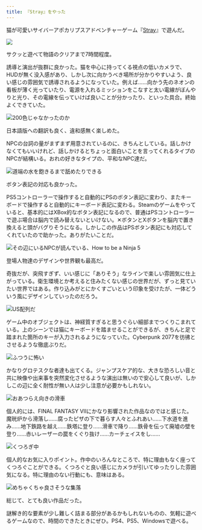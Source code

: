 ```yaml
---
title: 『Stray』をやった
---
```

猫が可愛いサイバーアポカリプスアドベンチャーゲーム『[Stray](https://store.steampowered.com/app/1332010/Stray/?l=japanese)』で遊んだ。

![](https://lh4.googleusercontent.com/NxsD77ExYMjh0lfGfC1cFPgJNn9MIIj1JJIaVZRtr6Npx4h80UT2L-DF48jV5LKYweY22QW3rPT1oq5VMCJVYBp8euAZ0Eqs-8CSSs0PuqtAnleMPaVeaNLWKTCJtQa98crrCnZaK4txJwH4Jj8lBakXmxrc0F0EysGrMIngM-UE1-Mbb2cRSYdcYg)

サクッと遊べて物語のクリアまで7時間程度。

誘導と演出が抜群に良かった。猫を中心に持ってくる視点の低いカメラで、HUDが無く没入感があり、しかし次に向かうべき場所が分かりやすいよう、良い感じの雰囲気で誘導されるようになっていた。例えば……向かう先のネオンの看板が薄く光っていたり、電源を入れるミッションをこなすと太い電線がぼんやりと光り、その電線を伝っていけば良いことが分かったり、といった具合。終始よくできていた。

![](https://lh3.googleusercontent.com/MCL1VHA6qRd7BFNlw-SCshgNe9F9zSH6oMc1LR0CTiTW0ePSRefqZHuUGFaeuptLmKfS25Xsg-aTPBMZL8zBfq-SAz8EzzrT0UN3FxIJgZKI5UFN0OqEIIglMfpSIB07Ln34lpqPLReQybH22Ya5APCOq1j1S4femr0QRGxbZL_bb8oYPCoyrwVMtw "200色じゃなかったのか")

日本語版への翻訳も良く、違和感無く楽しめた。

NPCの台詞の量がまずまず用意されているのに、きちんとしている。話しかけなくてもいいけれど、話しかけるとちょっと面白いことを言ってくれるタイプのNPCが結構いる。おれの好きなタイプの、平和なNPC達だ。

![](https://lh6.googleusercontent.com/em4Ng85PUJQ-DkYdVM5eMTesspD_vnJJ8vq7cIZfPuNeUYjgrzOdX73R-iJYLK-rb8hseBInAhqGlXuzzHqINEbUWwKwoF7Obkx40KSCoLKY3Fs6D1MKrgzusppxm1RWbe-xq4ywLEn6XJEOp5XfmIlhaKjDD84Idvr2tiBLxOOL06BNaAIcBkQboA "道端の水を飽きるまで舐めたりできる")

ボタン表記の対応も良かった。

PS5コントローラーで操作すると自動的にPSのボタン表記に変わり、またキーボードで操作すると自動的にキーボード表記に変わる。Steamのゲームをやっていると、基本的にはXBox的なボタン表記になるので、普通はPSコントローラーで遊ぶ場合は脳内で読み替えないといけない。✕ボタンとXボタンを脳内で置き換えると頭がバグりそうになる。しかしこの作品はPSボタン表記にも対応してくれていたので助かった。ありがたいことだ。

![](https://lh4.googleusercontent.com/M3C1gjloS2aa2Pm6ExhbCJNiAWhoZ7HJlcMij7S-YvdYq2wP4gH4gnO0N2LGHeGUrGS43vAREHHT-tDLnmcNJMGXiBuK3y-APTP7IvU8AQt48TJdaNu-4LpGiOleo3JKIGPECjLsB65qRqpMhP1wi4OZIP1UfY9kcjD4PmO8wK3rgFW9Ee4gpavoNg "その辺にいるNPCが読んでいる、How to be a Ninja 5")

登場人物達のデザインや世界観も最高だ。

奇抜だが、突飛すぎず、いい感じに「ありそう」なラインで楽しい雰囲気に仕上がっている。衛生環境とか考えると住みたくない感じの世界だが、ずっと見ていたい世界ではある。作り込みがとにかくすごいという印象を受けたが、一体どういう風にデザインしていったのだろう。

![](https://lh3.googleusercontent.com/o_cFUTfJ4RfJesCP7f9wO6imjBsaimQJROMK5bnb1j3-kAh2qFhdslg_mam8GfX5S6-YMlLLezpsLPHWBVRba_qVlnbH6HGIjmmBzL7qOiqhf76Vrat-zQ8XUOfNCRtbWUFkfgz0wcOqWNByL2pqntCAfYLuNKtQiBlahtZxlSyqRGeciN5k4st8YA "US配列だ")

ゲーム中のオブジェクトは、神経質すぎると思うぐらい細部までつくりこまれている。上のシーンでは猫にキーボードを踏ませることができるが、きちんと足で踏まれた箇所のキーが入力されるようになっていた。Cyberpunk 2077を彷彿とさせるような徹底ぶりだ。

![](https://lh4.googleusercontent.com/oHSXNn3kKI-BfYyZEMrnXv25g6b3FqwBjkUuhsFCJFe9WHECyTTiIda8ewkwl09EjstNgdsUfDRJCcbERi4StNPTr5VQzbsuDFuPAAvShwg1pkj5YAv-oPLkMwwGiqojHGoSR5NycJz5F71VVJxfOyHhyY2L1bs_St1IQmPVvJV516pkxzmCHEabVQ "ふつうに怖い")

かなりグロテスクな者達も出てくる。ジャンプスケア的な、大きな恐ろしい音と共に映像や出来事を突然変化させるような演出は無いので安心して良いが、しかしこの辺に全く耐性が無い人は少し注意が必要かもしれない。

![](https://lh3.googleusercontent.com/cYqDp28umIq9V9Cxfape4FmtFVv8KFJEv17RKYb9Ak5QazVEiQhiFEjNbz9pKv1XW7jSslHCPSActeYIcr5ARolkheXTu2HiC9_5Rm5Z6oGNMo-nsWWqVOHuz8BhaeWYZoUrhlokHoDo2QlXbcKBaPNoKNPvDJCU_UAQwFi-O0M0GDDqnmkCFM2L2Q "おあつらえ向きの滑車")

個人的には、FINAL FANTASY VIIにかなり影響された作品なのではと感じた。魔晄炉から滑落し……腐ったピザの下で暮らす人々とふれあい……下水道を進み……地下鉄路を越え……鉄塔に登り……滑車で降り……鉄骨を伝って廃墟の壁を登り……赤いレーザーの罠をくぐり抜け……カーチェイスをし……

![](https://lh6.googleusercontent.com/piENxXJQPAaY6qGkHJfBUrxCGeG1kTpwntbCUokbrKNi7lnXrYcHiDjwsPKqMjuZxKIHdKeo7qnOCaklDS2On2W8H3Cq9dLFOMTvmullaJ9Jwma7AG3w8IXtY61e4nCejEO7hh4lHMMNFPeVaUPBxq7SAtCKK9LdylSEoGiT5dhmJkG7gyDpF77chA "くつろぎ中")

個人的なお気に入りポイント。作中のいろんなところで、特に理由もなく座ってくつろぐことができる。くつろぐと良い感じにカメラが引いてゆったりした雰囲気になる。特に理由のない行動にも、意味はある。

![](https://lh3.googleusercontent.com/yC7SWdHk5-Eu-KHmK3WD0D6UjZH71UX6AeFg2vUJ3vqAT8rg0jnTgFaFGIh29mkzqo9gbm88J7cn-XE7NQ3ugBwCbNeXH1cCivuVsA1VeNcW8M6mJ0bQeTVcIrLP2flHHaKzNDVi7Vj7GXZwiKDz-51JCASWsCIf1uyeeUIRt5oMFaiZ9V5f7_N2rg "めちゃくちゃ良さそうな集落")

総じて、とても良い作品だった。

謎解き的な要素が少し難しく詰まる部分があるかもしれないものの、気軽に遊べるゲームなので、時間のできたときにぜひ。PS4、PS5、Windowsで遊べる。
